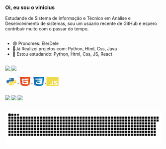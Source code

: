 ### Oi, eu sou o vinicius 
Estudande de Sistema de Informação e Técnico em Análise e Deselvolvimento de sistemas, sou um usúario recente de GitHub e espero contribuir muito com o passar do tempo.

##

- 😄 Pronomes: Ele/Dele
- 🔭Já Realizei projetos com: Python, Html, Css, Java
- 🌱 Estou estudando: Python, Html, Css, JS, React

##

 <div>
  <a href="https://github.com/ByMota">
  <img height="180em" src="https://github-readme-stats.vercel.app/api?username=ByMota&show_icons=true&theme=midnight-purple&include_all_commits=true&count_private=true"/>
  <img height="180em" src="https://github-readme-stats.vercel.app/api/top-langs/?username=ByMota&layout=compact&langs_count=7&theme=midnight-purple"/>
</div>
  
<div style="display: inline_block"><br>
   <img align="center" alt="-Python" height="30" width="40" src="https://raw.githubusercontent.com/devicons/devicon/master/icons/python/python-original.svg">
  <img align="center" alt="-HTML" height="30" width="40" src="https://raw.githubusercontent.com/devicons/devicon/master/icons/html5/html5-original.svg">
  <img align="center" alt="-CSS" height="30" width="40" src="https://raw.githubusercontent.com/devicons/devicon/master/icons/css3/css3-original.svg">
  <img align="center" alt="-Js" height="30" width="40" src="https://raw.githubusercontent.com/devicons/devicon/master/icons/javascript/javascript-plain.svg">
</div>
  
 ##
  
<div> 
 	<a href="https://www.twitch.tv/motaagg" target="_blank"><img src="https://img.shields.io/badge/Twitch-9146FF?style=for-the-badge&logo=twitch&logoColor=white" target="_blank"></a>
  <a href = "mailto:im.kingusama@gmail.com"><img src="https://img.shields.io/badge/-Gmail-%23333?style=for-the-badge&logo=gmail&logoColor=white" target="_blank"></a>
  <a href="https://www.linkedin.com/in/vinicius-mota-97b1981b0/" target="_blank"><img src="https://img.shields.io/badge/-LinkedIn-%230077B5?style=for-the-badge&logo=linkedin&logoColor=white" target="_blank"></a>
 
 ##
 
  ![Snake animation](https://github.com/ByMota/ByMota/blob/output/github-contribution-grid-snake.svg)
 
</div>
